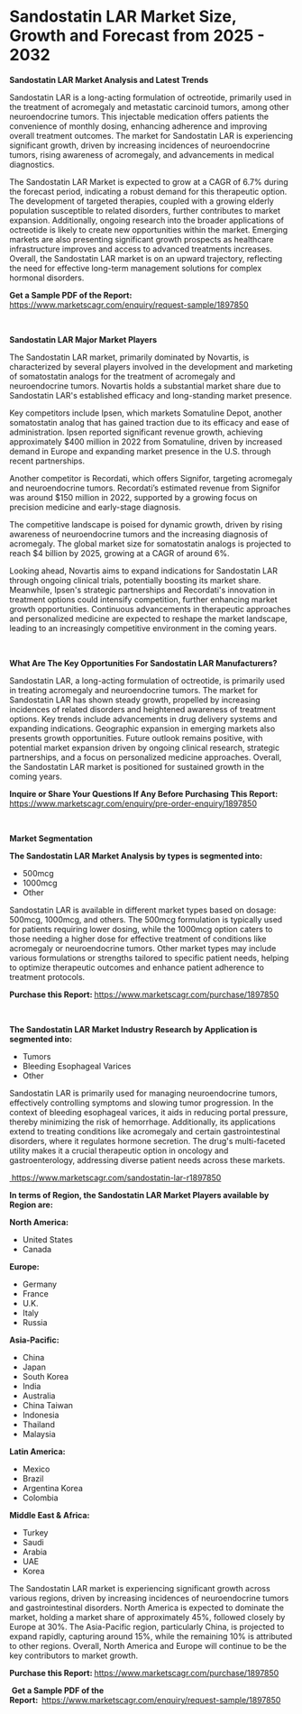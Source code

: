 <p><h1>Sandostatin LAR Market Size, Growth and Forecast from 2025 - 2032</h1></p><p><strong>Sandostatin LAR Market Analysis and Latest Trends</strong></p>
<p><p>Sandostatin LAR is a long-acting formulation of octreotide, primarily used in the treatment of acromegaly and metastatic carcinoid tumors, among other neuroendocrine tumors. This injectable medication offers patients the convenience of monthly dosing, enhancing adherence and improving overall treatment outcomes. The market for Sandostatin LAR is experiencing significant growth, driven by increasing incidences of neuroendocrine tumors, rising awareness of acromegaly, and advancements in medical diagnostics.</p><p>The Sandostatin LAR Market is expected to grow at a CAGR of 6.7% during the forecast period, indicating a robust demand for this therapeutic option. The development of targeted therapies, coupled with a growing elderly population susceptible to related disorders, further contributes to market expansion. Additionally, ongoing research into the broader applications of octreotide is likely to create new opportunities within the market. Emerging markets are also presenting significant growth prospects as healthcare infrastructure improves and access to advanced treatments increases. Overall, the Sandostatin LAR market is on an upward trajectory, reflecting the need for effective long-term management solutions for complex hormonal disorders.</p></p>
<p><strong>Get a Sample PDF of the Report:&nbsp;</strong> <a href="https://www.marketscagr.com/enquiry/request-sample/1897850?utm_campaign=2097&utm_medium=2&utm_source=Github&utm_content=ia&utm_term=19042025&utm_id=sandostatin-lar">https://www.marketscagr.com/enquiry/request-sample/1897850</a></p>
<p>&nbsp;</p>
<p><strong>Sandostatin LAR Major Market Players</strong></p>
<p><p>The Sandostatin LAR market, primarily dominated by Novartis, is characterized by several players involved in the development and marketing of somatostatin analogs for the treatment of acromegaly and neuroendocrine tumors. Novartis holds a substantial market share due to Sandostatin LAR's established efficacy and long-standing market presence.</p><p>Key competitors include Ipsen, which markets Somatuline Depot, another somatostatin analog that has gained traction due to its efficacy and ease of administration. Ipsen reported significant revenue growth, achieving approximately $400 million in 2022 from Somatuline, driven by increased demand in Europe and expanding market presence in the U.S. through recent partnerships.</p><p>Another competitor is Recordati, which offers Signifor, targeting acromegaly and neuroendocrine tumors. Recordati’s estimated revenue from Signifor was around $150 million in 2022, supported by a growing focus on precision medicine and early-stage diagnosis.</p><p>The competitive landscape is poised for dynamic growth, driven by rising awareness of neuroendocrine tumors and the increasing diagnosis of acromegaly. The global market size for somatostatin analogs is projected to reach $4 billion by 2025, growing at a CAGR of around 6%.</p><p>Looking ahead, Novartis aims to expand indications for Sandostatin LAR through ongoing clinical trials, potentially boosting its market share. Meanwhile, Ipsen's strategic partnerships and Recordati's innovation in treatment options could intensify competition, further enhancing market growth opportunities. Continuous advancements in therapeutic approaches and personalized medicine are expected to reshape the market landscape, leading to an increasingly competitive environment in the coming years.</p></p>
<p>&nbsp;</p>
<p><strong>What Are The Key Opportunities For Sandostatin LAR Manufacturers?</strong></p>
<p><p>Sandostatin LAR, a long-acting formulation of octreotide, is primarily used in treating acromegaly and neuroendocrine tumors. The market for Sandostatin LAR has shown steady growth, propelled by increasing incidences of related disorders and heightened awareness of treatment options. Key trends include advancements in drug delivery systems and expanding indications. Geographic expansion in emerging markets also presents growth opportunities. Future outlook remains positive, with potential market expansion driven by ongoing clinical research, strategic partnerships, and a focus on personalized medicine approaches. Overall, the Sandostatin LAR market is positioned for sustained growth in the coming years.</p></p>
<p><strong>Inquire or Share Your Questions If Any Before Purchasing This Report:</strong> <a href="https://www.marketscagr.com/enquiry/pre-order-enquiry/1897850?utm_campaign=2097&utm_medium=2&utm_source=Github&utm_content=ia&utm_term=19042025&utm_id=sandostatin-lar">https://www.marketscagr.com/enquiry/pre-order-enquiry/1897850</a></p>
<p>&nbsp;</p>
<p><strong>Market Segmentation</strong></p>
<p><strong>The Sandostatin LAR Market Analysis by types is segmented into:</strong></p>
<p><ul><li>500mcg</li><li>1000mcg</li><li>Other</li></ul></p>
<p><p>Sandostatin LAR is available in different market types based on dosage: 500mcg, 1000mcg, and others. The 500mcg formulation is typically used for patients requiring lower dosing, while the 1000mcg option caters to those needing a higher dose for effective treatment of conditions like acromegaly or neuroendocrine tumors. Other market types may include various formulations or strengths tailored to specific patient needs, helping to optimize therapeutic outcomes and enhance patient adherence to treatment protocols.</p></p>
<p><strong>Purchase this Report:&nbsp;</strong><a href="https://www.marketscagr.com/purchase/1897850?utm_campaign=2097&utm_medium=2&utm_source=Github&utm_content=ia&utm_term=19042025&utm_id=sandostatin-lar">https://www.marketscagr.com/purchase/1897850</a></p>
<p>&nbsp;</p>
<p><strong>The Sandostatin LAR Market Industry Research by Application is segmented into:</strong></p>
<p><ul><li>Tumors</li><li>Bleeding Esophageal Varices</li><li>Other</li></ul></p>
<p><p>Sandostatin LAR is primarily used for managing neuroendocrine tumors, effectively controlling symptoms and slowing tumor progression. In the context of bleeding esophageal varices, it aids in reducing portal pressure, thereby minimizing the risk of hemorrhage. Additionally, its applications extend to treating conditions like acromegaly and certain gastrointestinal disorders, where it regulates hormone secretion. The drug's multi-faceted utility makes it a crucial therapeutic option in oncology and gastroenterology, addressing diverse patient needs across these markets.</p></p>
<p><a href="https://www.marketscagr.com/sandostatin-lar-r1897850?utm_campaign=2097&utm_medium=2&utm_source=Github&utm_content=ia&utm_term=19042025&utm_id=sandostatin-lar">&nbsp;https://www.marketscagr.com/sandostatin-lar-r1897850</a></p>
<p><strong>In terms of Region, the Sandostatin LAR Market Players available by Region are:</strong></p>
<p>
    <p> <strong> North America: </strong>
        <ul>
            <li>United States</li>
            <li>Canada</li>
        </ul>
        </p> 
    <p> <strong> Europe: </strong>
        <ul>
            <li>Germany</li>
            <li>France</li>
            <li>U.K.</li>
            <li>Italy</li>
            <li>Russia</li>
        </ul>
        </p> 
    <p> <strong> Asia-Pacific: </strong>
        <ul>
            <li>China</li>
            <li>Japan</li>
            <li>South Korea</li>
            <li>India</li>
            <li>Australia</li>
            <li>China Taiwan</li>
            <li>Indonesia</li>
            <li>Thailand</li>
            <li>Malaysia</li>
        </ul>
        </p> 
    <p> <strong> Latin America: </strong>
        <ul>
            <li>Mexico</li>
            <li>Brazil</li>
            <li>Argentina Korea</li>
            <li>Colombia</li>
        </ul>
        </p> 
    <p> <strong> Middle East & Africa: </strong>
        <ul>
            <li>Turkey</li>
            <li>Saudi</li>
            <li>Arabia</li>
            <li>UAE</li>
            <li>Korea</li>
        </ul>
    </p>
    </p>
<p><p>The Sandostatin LAR market is experiencing significant growth across various regions, driven by increasing incidences of neuroendocrine tumors and gastrointestinal disorders. North America is expected to dominate the market, holding a market share of approximately 45%, followed closely by Europe at 30%. The Asia-Pacific region, particularly China, is projected to expand rapidly, capturing around 15%, while the remaining 10% is attributed to other regions. Overall, North America and Europe will continue to be the key contributors to market growth.</p></p>
<p><strong>Purchase this Report: </strong><a href="https://www.marketscagr.com/purchase/1897850?utm_campaign=2097&utm_medium=2&utm_source=Github&utm_content=ia&utm_term=19042025&utm_id=sandostatin-lar">https://www.marketscagr.com/purchase/1897850</a></p>
<p>&nbsp;<strong>Get a Sample PDF of the Report:&nbsp;&nbsp;</strong><a href="https://www.marketscagr.com/enquiry/request-sample/1897850?utm_campaign=2097&utm_medium=2&utm_source=Github&utm_content=ia&utm_term=19042025&utm_id=sandostatin-lar">https://www.marketscagr.com/enquiry/request-sample/1897850</a></p>
<p><strong></strong></p>
<p><p></p><p></p><p></p></p>